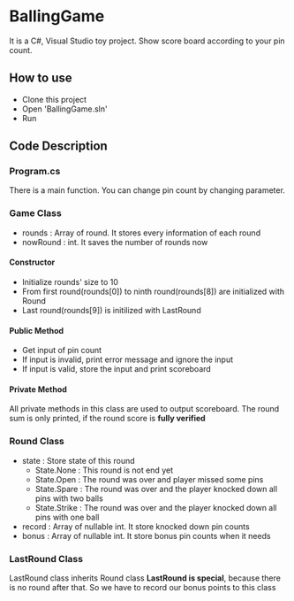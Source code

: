 # BallingGame
It is a C#, Visual Studio toy project. Show score board according to your pin count.
## How to use
* Clone this project
* Open 'BallingGame.sln'
* Run
## Code Description
### Program.cs
There is a main function. You can change pin count by changing parameter.
### Game Class
* rounds : Array of round. It stores every information of each round
* nowRound : int. It saves the number of rounds now
#### Constructor
* Initialize rounds' size to 10
* From first round(rounds[0]) to ninth round(rounds[8]) are initialized with Round
* Last round(rounds[9]) is initilized with LastRound
#### Public Method
* Get input of pin count
* If input is invalid, print error message and ignore the input
* If input is valid, store the input and print scoreboard
#### Private Method
All private methods in this class are used to output scoreboard.
The round sum is only printed, if the round score is **fully verified**
### Round Class
* state : Store state of this round
	+ State.None : This round is not end yet
	+ State.Open : The round was over and player missed some pins
	+ State.Spare : The round was over and the player knocked down all pins with two balls
	+ State.Strike : The round was over and the player knocked down all pins with one ball
* record : Array of nullable int. It store knocked down pin counts
* bonus : Array of nullable int. It store bonus pin counts when it needs
### LastRound Class
LastRound class inherits Round class
**LastRound is special**, because there is no round after that. So we have to record our bonus points to this class
